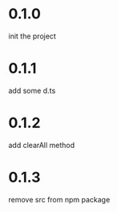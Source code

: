 # 0.1.0 
init the project 
 
# 0.1.1 
add some d.ts 
 
# 0.1.2 
add clearAll method 
 
# 0.1.3 
remove src from npm package 
 
